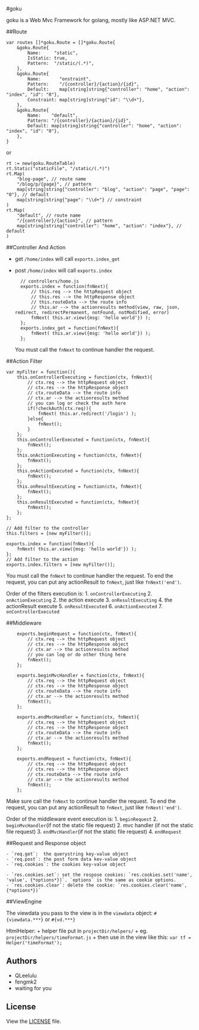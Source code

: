 #goku

  goku is a Web Mvc Framework for golang, mostly like ASP.NET MVC.

##Route
    
    var routes []*goku.Route = []*goku.Route{
        &goku.Route{
            Name:     "static",
            IsStatic: true,
            Pattern:  "/static/(.*)",
        },
        &goku.Route{
            Name:       "onstraint",
            Pattern:    "/{controller}/{action}/{id}",
            Default:    map[string]string{"controller": "home", "action": "index", "id": "0"},
            Constraint: map[string]string{"id": "\\d+"},
        },
        &goku.Route{
            Name:    "default",
            Pattern: "/{controller}/{action}/{id}",
            Default: map[string]string{"controller": "home", "action": "index", "id": "0"},
        },
    }

or

    rt := new(goku.RouteTable)
    rt.Static("staticFile", "/static/(.*)")
    rt.Map(
        "blog-page", // route name
        "/blog/p/{page}", // pattern
        map[string]string{"controller": "blog", "action": "page", "page": "0"}, // default
        map[string]string{"page": "\\d+"} // constraint
    )
    rt.Map(
        "default", // route name
        "/{controller}/{action}", // pattern
        map[string]string{"controller": "home", "action": "index"}, // default
    )

##Controller And Action

+ get  `/home/index` will call `exports.index_get`
+ post `/home/index` will call `exports.index`

        // controllers/home.js
        exports.index = function(fnNext){
            // this.req --> the httpRequest object
            // this.res --> the httpResponse object
            // this.routeData --> the route info
            // this.ar --> the actionresults method(view, raw, json, redirect, redirectPermanent, notFound, notModified, error)
            fnNext( this.ar.view({msg: 'hello world'}) );
        };
        exports.index_get = function(fnNext){
            fnNext( this.ar.view({msg: 'hello world'}) );
        };

  You must call the `fnNext` to continue handler the request.


##Action Filter

    var myFilter = function(){
        this.onControllerExecuting = function(ctx, fnNext){
            // ctx.req --> the httpRequest object
            // ctx.res --> the httpResponse object
            // ctx.routeData --> the route info
            // ctx.ar --> the actionresults method
            // you can log or check the auth here
            if(!checkAuth(ctx.req)){
                fnNext( this.ar.redirect('/login') );
            }else{
                fnNext();
            }
        };
        this.onControllerExecuted = function(ctx, fnNext){
            fnNext();
        };
        this.onActionExecuting = function(ctx, fnNext){
            fnNext();
        };
        this.onActionExecuted = function(ctx, fnNext){
            fnNext();
        };
        this.onResultExecuting = function(ctx, fnNext){
            fnNext();
        };
        this.onResultExecuted = function(ctx, fnNext){
            fnNext();
        };
    };
    
    // Add filter to the controller
    this.filters = [new myFilter()];
    
    exports.index = function(fnNext){
        fnNext( this.ar.view({msg: 'hello world'}) );
    };
    // Add filter to the action
    exports.index.filters = [new myFilter()];
  
  You must call the `fnNext` to continue handler the request. To end the request, you can put any actionResult to `fnNext`, just like `fnNext('end')`.
  
  Order of the filters execution is:
    1. `onControllerExecuting`
    2. `onActionExecuting`
    2.  the action execute
    3. `onResultExecuting`
    4.  the actionResult execute
    5. `onResultExecuted`
    6. `onActionExecuted`
    7. `onControllerExecuted`



##Middleware

        exports.beginRequest = function(ctx, fnNext){
            // ctx.req --> the httpRequest object
            // ctx.res --> the httpResponse object
            // ctx.ar --> the actionresults method
            // you can log or do other thing here
            fnNext();
        };
        
        exports.beginMvcHandler = function(ctx, fnNext){
            // ctx.req --> the httpRequest object
            // ctx.res --> the httpResponse object
            // ctx.routeData --> the route info
            // ctx.ar --> the actionresults method
            fnNext();
        };
        
        exports.endMvcHandler = function(ctx, fnNext){
            // ctx.req --> the httpRequest object
            // ctx.res --> the httpResponse object
            // ctx.routeData --> the route info
            // ctx.ar --> the actionresults method
            fnNext();
        };
        
        exports.endRequest = function(ctx, fnNext){
            // ctx.req --> the httpRequest object
            // ctx.res --> the httpResponse object
            // ctx.routeData --> the route info
            // ctx.ar --> the actionresults method
            fnNext();
        };
        
  Make sure call the `fnNext` to continue handler the request. To end the request, you can put any actionResult to `fnNext`, just like `fnNext('end')`.

  Order of the middleware event execution is:
    1. `beginRequest`
    2. `beginMvcHandler`(if not the static file request)
    2.    mvc handler (if not the static file request)
    3. `endMvcHandler`(if not the static file request)
    4. `endRequest`

##Request and Response object

    - `req.get`:  the querystring key-value object
    - `req.post`: the post form data kev-value object
    - `req.cookies`: the cookies key-value object
    
    - `res.cookies.set`: set the respose cookies: `res.cookies.set('name', 'value', {*options*})`. `options` is the same as cookie options.
    - `res.cookies.clear`: delete the cookie: `res.cookies.clear('name', {*options*})`

##ViewEngine

  The viewdata you pass to the view is in the `viewdata` object:
  `#{viewdata.***}` or `#{vd.***}`
  
  HtmlHelper: 
    + helper file put in `projectDir/helpers/`
    + eg. `projectDir/helpers/timeFormat.js`
    + then use in the view like this: `var tf = Helper('timeFormat');`  
  
  
## Authors

 - QLeelulu
 - fengmk2
 - waiting for you


## License

View the [LICENSE](https://github.com/senchalabs/connect/blob/master/LICENSE) file.